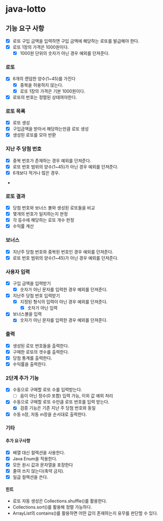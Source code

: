 # java-lotto
## 기능 요구 사항
- [x] 로또 구입 금액을 입력하면 구입 금액에 해당하는 로또를 발급해야 한다.
- [x] 로또 1장의 가격은 1000원이다.
  - [x] 1000원 단위의 숫자가 아닌 경우 예외를 던져준다.

### 로또
- [x] 6개의 랜덤한 양수(1~45)를 가진다
  - [x] 중복을 허용하지 않는다.
  - [x] 로또 1장의 가격은 기본 1000원이다.
- [x] 로또의 번호는 정렬된 상태여야한다. 
   
### 로또 목록
- [x] 로또 생성
- [x] 구입금액을 받아서 해당하는만큼 로또 생성
- [x] 생성된 로또를 모아 반환

### 지난 주 당첨 번호
- [x] 중복 번호가 존재하는 경우 예외를 던져준다.
- [x] 로또 번호 범위의 양수(1~45)가 아닌 경우 예외를 던져준다.
- [x] 6개보다 적거나 많은 경우.
- 
### 로또 결과
- [x] 당첨 번호와 보너스 볼와 생성된 로또들을 비교
- [x] 몇개의 번호가 일치하는지 판정
- [x] 각 등수에 해당하는 로또 개수 판정
- [x] 수익률 계산

### 보너스
- [x] 지난주 당첨 번호와 중복된 번호인 경우 예외를 던져준다.
- [x] 로또 번호 범위의 양수(1~45)가 아닌 경우 예외를 던져준다.

### 사용자 입력
- [x] 구입 금액을 입력받기
  - [x] 숫자가 아닌 문자를 입력한 경우 예외를 던져준다.
- [x] 지난주 당첨 번호 입력받기
  - [x] 지정된 형식의 입력이 아닌 경우 예외를 던져준다.
    - [x] 숫자가 아닌 입력
- [x] 보너스볼을 입력
  - [x] 숫자가 아닌 문자를 입력한 경우 예외를 던져준다.

### 출력
- [x] 생성된 로또 번호들을 출력한다.
- [x] 구매한 로또의 갯수를 출력한다.
- [x] 당첨 통계를 출력한다.
- [x] 수익률을 출력한다.

### 2단계 추가 기능
- [x] 수동으로 구매할 로또 수를 입력받는다.
  - [ ] 음이 아닌 정수(0 포함) 입력 가능, 이외 값 예외 처리
- [x] 수동으로 구매할 로또 수만큼 로또 번호를 입력 받는다.
  - [x] 검증 기능은 기존 지난 주 당첨 번호와 동일
- [x] 수동 n장, 자동 m장을 순서대로 출력한다.

### 기타
#### 추가 요구사항 
- [x] 배열 대신 컬렉션을 사용한다.
- [x] Java Enum을 적용한다.
- [x] 모든 원시 값과 문자열을 포장한다
- [x] 줄여 쓰지 않는다(축약 금지).
- [x] 일급 컬렉션을 쓴다.

#### 힌트
- 로또 자동 생성은 Collections.shuffle()를 활용한다.
- Collections.sort()를 활용해 정렬 가능하다.
- ArrayList의 contains()를 활용하면 어떤 값이 존재하는지 유무를 판단할 수 있다.

